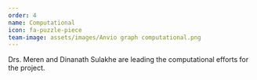 ```yaml
---
order: 4
name: Computational
icon: fa-puzzle-piece
team-image: assets/images/Anvio graph computational.png
---
```


Drs. Meren and Dinanath Sulakhe are leading the computational efforts for the project.
